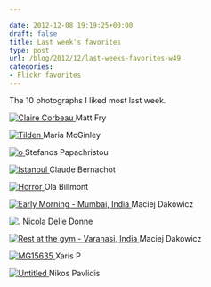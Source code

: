 ```yaml
---

date: 2012-12-08 19:19:25+00:00
draft: false
title: Last week's favorites
type: post
url: /blog/2012/12/last-weeks-favorites-w49
categories:
- Flickr favorites
---
```


The 10 photographs I liked most last week.





[![Claire Corbeau](http://farm9.staticflickr.com/8198/8215650653_63c8c2bf4e_b.jpg)
](http://www.flickr.com/photos/frybros/8215650653/)
Matt Fry





[![Tilden](http://farm9.staticflickr.com/8480/8250848707_f65f453b87_b.jpg)
](http://www.flickr.com/photos/21151157@N00/8250848707/)
Maria McGinley





[![o](http://farm9.staticflickr.com/8342/8209782102_564a643603_b.jpg)
](http://www.flickr.com/photos/spapax/8209782102/)
Stefanos Papachristou





[![Istanbul](http://farm9.staticflickr.com/8059/8234044295_fb3d5acf10_b.jpg)
](http://www.flickr.com/photos/cbernachot/8234044295/)
Claude Bernachot





[![Horror](http://farm9.staticflickr.com/8341/8232720423_89f95e7e82_b.jpg)
](http://www.flickr.com/photos/aboutsweden/8232720423/)
Ola Billmont





[![Early Morning - Mumbai, India](http://farm9.staticflickr.com/8199/8251762475_e92d8718c5_b.jpg)
](http://www.flickr.com/photos/maciejdakowicz/8251762475/)
Maciej Dakowicz





[![.](http://farm7.staticflickr.com/6119/6337768714_5155a7e819_b.jpg)
](http://www.flickr.com/photos/nicoladelledonne/6337768714/)
Nicola Delle Donne





[![Rest at the gym - Varanasi, India](http://farm9.staticflickr.com/8484/8244733226_0900f1b242_b.jpg)
](http://www.flickr.com/photos/maciejdakowicz/8244733226/)
Maciej Dakowicz





[![<em>MG</em>15635](http://farm9.staticflickr.com/8344/8247671387_907d5ca074_b.jpg)
](http://www.flickr.com/photos/xarisp/8247671387/)
Xaris P





[![Untitled](http://farm9.staticflickr.com/8061/8249369941_b6e7a430dd_b.jpg)
](http://www.flickr.com/photos/agellos/8249369941/)
Nikos Pavlidis
